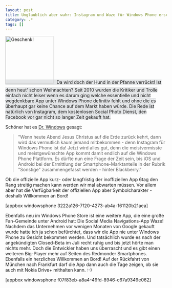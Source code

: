 ```yaml
---
layout: post
title: Unglaublich aber wahr: Instagram und Waze für Windows Phone erschienen
category: .*
tags: []
---
```

<span style="background-color: #e3e5e7;"><img class="alignleft size-thumbnail wp-image-6946" style="margin-right: 10px; margin-bottom:10px;" alt="Geschenk!" src="http://anheledirwp.blob.core.windows.net/wordpress/2013/11/Gift-01-150x150.png" width="150" height="150" />Da wird doch der Hund in der Pfanne verrückt! Ist denn heut' schon Weihnachten? Seit 2010 wurden die Kritiker und Trolle einfach nicht leiser wenn es darum ging welche essentielle und nicht wegdenkbare App unter Windows Phone definitiv fehlt und ohne die es überhaupt gar keine Chance auf dem Markt haben würde. Die Rede ist natürlich von Instagram, dem kostenlosen Social Photo Dienst, den Facebook vor gar nicht so langer Zeit gekauft hat.</span>

Schöner hat es <a title="Preiset den Herrn: Instagram für Windows Phone" href="http://www.drwindows.de/content/2831-preiset-den-herrn-instagram-fuer-windows-phone.html">Dr. Windows</a> gesagt:
<blockquote>"Wenn heute Abend Jesus Christus auf die Erde zurück kehrt, dann wird das vermutlich kaum jemand mitbekommen - denn Instagram für Windows Phone ist da! Jetzt wird alles gut, denn die meistvermisste und meistgewünschte App kommt damit endlich auf die Windows Phone Plattform. Es dürfte nun eine Frage der Zeit sein, bis iOS und Android bei der Ermittlung der Smartphone-Marktanteile in der Rubrik "Sonstige" zusammengefasst werden - hinter Blackberry."</blockquote>
Ob die offizielle App kurz- oder langfristig der inoffiziellen App 6tag den Rang streitig machen kann werden wir mal abwarten müssen. Vor allem aber hat die Verfügbarkeit der offiziellen App aber Symbolcharakter - deshalb Willkommen an Bord!

[appbox windowsphone 3222a126-7f20-4273-ab4a-161120b21aea]

Ebenfalls neu im Windows Phone Store ist eine weitere App, die eine große Fan-Gemeinde unter Android hat: Die Social Media Navigations-App Waze! Nachdem das Unternehmen vor wenigen Monaten von Google gekauft wurde hatte ich ja schon befürchtet, dass wir die App nie unter Windows Phone zu Gesicht bekommen werden. Und tatsächlich wurde es nach der angekündigten Closed-Beta im Juli recht ruhig und bis jetzt hörte man nichts mehr. Doch die Entwickler haben uns überrascht und es gibt einen weiteren Big-Player mehr auf Seiten des Redmonder Smartphones. Ebenfalls ein herzliches Willkommen an Bord! Auf der Rückfahrt von München nach Frankfurt darf die App dann auch die Tage zeigen, ob sie auch mit Nokia Drive+ mithalten kann. :-)

[appbox windowsphone f07f83eb-a8a4-49fd-8946-c67a9349e062]
